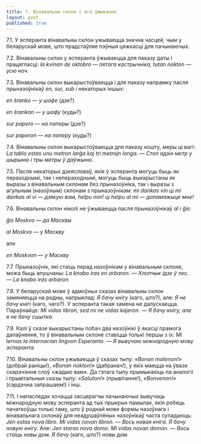 ```yaml
---
title: 7. Вінавальны склон і яго ўжыванне
layout: post
published: true
---
```



7.1. У эсперанта вінавальны склон ужываецца значна часцей, чым у
беларускай мове, што прадстаўляе пэўныя цяжкасці для пачынаючых.

7.2. Вінавальны склон у эсперанта ўжываецца для паказу даты і
працягласці: *la kvinan de oktobro* — *пятага кастрычніка,
tutan nokton* — *усю ноч.*

7.3. Вінавальны склон выкарыстоўваецца і для паказу напрамку пасля
прыназоўнікаў *en, sur, sub* і некаторых
іншых:

*en ŝranko* — *у шафе* (дзе?)

*en ŝrankon* — *у шафу* (куды?)

*sur papero* — *на паперы* (дзе?)

*sur paperon* — *на паперу* (куды?)

7.4. Вінавальны склон выкарыстоўваецца для паказу кошту, меры ці вагі:
*La tablo estas unu metron larĝa kaj tri metrojn longa*. — *Стол адзін
метр у шырыню і тры метры ў даўжыню.*

7.5. Пасля некаторых дзеясловаў, якія ў эсперанта могуць быць як
пераходнымі, так і непераходнымі, могуць быць выкарыстаны як
выразы з вінавальным склонам без прыназоўніка, так і выразы з
агульным (назоўным) склонам з прыназоўнікам: *mi dankas vin* ці
*mi dankas al vi* — *дзякую вам, helpu min!* ці *helpu al mi* —
*дапамажыце мне!*

7.6. Вінавальны склон ніколі не ўжываецца пасля прыназоўнікаў *al*
і *ĝis:*

*ĝis Moskvo* — *да Масквы*

*al Moskvo* — *у Маскву*

але

*en Moskvon* — *у Маскву*

7.7. Прыназоўнік, які стаіць перад назоўнікам у вінавальным склоне,
можа быць апушчаны: *La knabo iras en arbaron*. — *Хлопчык ідзе ў
лес. — La knabo iras arbaron.*

7.8. У беларускай мове ў адмоўных сказах вінавальны склон замяняецца
на родны, напрыклад: *Я бачу кнігу* (каго, што?), але: *Я не бачу
кнігі* (каго, чаго?). У эсперанта такая замена не дапускаецца.
Параўнайце: *Mi vidas libron, sed mi ne vidas kajeron*. — *Я бачу
кнігу, але я не бачу сшытка.*

7.9. Калі ў сказе выкарыстаны побач два назоўнікі ў якасці прамога
дапаўнення, то ў вінавальным склоне ставіцца толькі першы з іх:
*Mi lernas la internacian lingvon Esperanto*. — *Я вывучаю міжнародную
мову эсперанта.*

7.10. Вінавальны склон ужываецца ў сказах тыпу: *«Bonan matenon!»*
(добрай раніцы!), *«Bonan nokton!»* (дабранач!), у якіх маецца на
ўвазе скарачэнне слоў «жадаю вам». Да гэтага тыпу прымыкаюць па
аналогіі і прывітальныя сказы тыпу: *«Saluton!»*
(прывітанне!), *«Bonvenon!»* (сардэчна запрашаем!) і інш.

7.11. І напаследак хочацца засцерагчы пачынаючых вывучаць міжнародную
мову эсперанта ад тых прыкрых памылак, якія робяць пачаткоўцы толькі
таму, што ў роднай мове формы назоўнага і вінавальнага склонаў для
неадушаўлёных назоўнікаў часта супадаюць: *Jen estas nova libro. Mi
vidas novan libron*. — *Вось новая кніга. Я бачу новую кнігу.* Але:
*Jen staras nova domo. Mi vidas novan domon*. — *Вось стаіць новы дом.
Я бачу* (каго, што?) *новы дом.*
